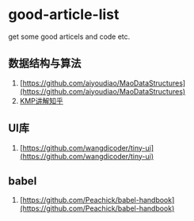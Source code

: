 # good-article-list
get some good articels and code etc.


## 数据结构与算法
1. [https://github.com/aiyoudiao/MaoDataStructures](https://github.com/aiyoudiao/MaoDataStructures)
2. [KMP讲解知乎](https://www.zhihu.com/question/21923021)

## UI库
1. [https://github.com/wangdicoder/tiny-ui](https://github.com/wangdicoder/tiny-ui)

## babel
1. [https://github.com/Peachick/babel-handbook](https://github.com/Peachick/babel-handbook)
